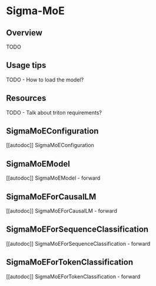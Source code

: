 <!--Copyright 2024 The HuggingFace Team. All rights reserved.

Licensed under the Apache License, Version 2.0 (the "License"); you may not use this file except in compliance with
the License. You may obtain a copy of the License at

http://www.apache.org/licenses/LICENSE-2.0

Unless required by applicable law or agreed to in writing, software distributed under the License is distributed on
an "AS IS" BASIS, WITHOUT WARRANTIES OR CONDITIONS OF ANY KIND, either express or implied. See the License for the
specific language governing permissions and limitations under the License.

⚠️ Note that this file is in Markdown but contain specific syntax for our doc-builder (similar to MDX) that may not be
rendered properly in your Markdown viewer.

-->

# Sigma-MoE

## Overview

TODO

## Usage tips

TODO - How to load the model?

## Resources

TODO - Talk about triton requirements?

## SigmaMoEConfiguration

[[autodoc]] SigmaMoEConfiguration

## SigmaMoEModel

[[autodoc]] SigmaMoEModel
    - forward

## SigmaMoEForCausalLM

[[autodoc]] SigmaMoEForCausalLM
    - forward

## SigmaMoEForSequenceClassification

[[autodoc]] SigmaMoEForSequenceClassification
    - forward

## SigmaMoEForTokenClassification

[[autodoc]] SigmaMoEForTokenClassification
    - forward